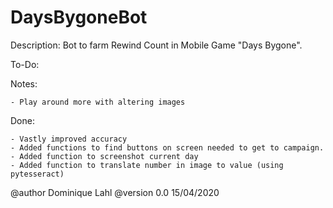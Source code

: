 # DaysBygoneBot

Description:
Bot to farm Rewind Count in Mobile Game "Days Bygone". 

To-Do:
    


Notes:
    
    - Play around more with altering images
        

Done:

    - Vastly improved accuracy
    - Added functions to find buttons on screen needed to get to campaign.
    - Added function to screenshot current day
    - Added function to translate number in image to value (using pytesseract)

@author Dominique Lahl
@version 0.0 15/04/2020
